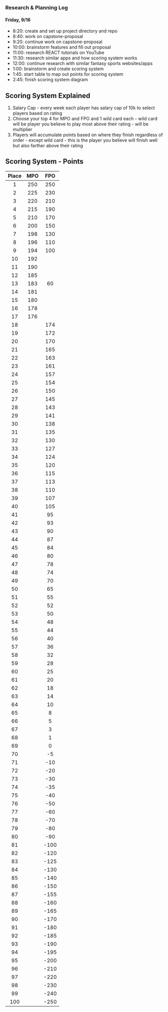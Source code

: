 ### Research & Planning Log
#### Friday, 9/16
* 8:20: create and set up project directory and repo
* 8:40: work on capstone-proposal
* 9:20: continue work on capstone-proposal
* 10:00: brainstorm features and fill out proposal
* 11:00: research REACT tutorials on YouTube
* 11:30: research similar apps and how scoring system works
* 12:00: continue research with similar fantasy sports websites/apps
* 1:00: brainstorm and create scoring system
* 1:45: start table to map out points for scoring system
* 2:45: finish scoring system diagram 





## Scoring System Explained
1. Salary Cap - every week each player has salary cap of 10k to select players based on rating
2. Choose your top 4 for MPO and FPO and 1 wild card each - wild card will be player you believe to play most above their rating - will be multiplier
3. Players will accumulate points based on where they finish regardless of order - except wild card - this is the player you believe will finish well but also farther above their rating


## Scoring System - Points
| Place | MPO | FPO | 
| :---: | :---: | :---: | 
| 1 | 250 | 250 | 
| 2 | 225 | 230 | 
| 3 | 220 | 210 | 
| 4	|215|	190|
| 5	|210|	170|
|6	|200|	150|
|7	|198|	130|
|8	|196|	110|
|9	|194|	100|
|10	|192|	|90|
|11	|190|	|80|
|12	|185|	|70|
|13	|183|	60|
|14	|181|	|50|
|15	|180|	|40|
|16	|178|	|30|
|17	|176|	|25|
|18|	|174|	|20|
|19|	|172|	|15|
|20|	|170|	|10|
|21|	|165|	|5|
|22|	|163|	|0|
|23|	|161|	|-10|
|24|	|157|	|-20|
|25|	|154|	|-30|
|26|	|150|	|-50|
|27|	|145|	|-70|
|28|	|143|	|-90|
|29|	|141|	|-110|
|30|	|138|	|-130|
|31|	|135|	|-150|
|32|	|130|	|-170|
|33|	|127|	|-190|
|34|	|124|	|-210|
|35|	|120|	|-220|
|36|	|115|	|-230|
|37|	|113|	|-240|
|38|	|110|	|-250|
|39|	|107|	|-250|
|40|	|105|	|-250|
|41|	|95	|-250|
|42|	|93	|-250|
|43|	|90	|-250|
|44|	|87	|-250|
|45|	|84	|-250|
|46|	|80	|-250|
|47|	|78	|-250|
|48|	|74	|-250|
|49|	|70	|-250|
|50|	|65	|-250|
|51|	|55	|-250|
|52|	|52	|-250|
|53|	|50	|-250|
|54|	|48	|-250|
|55|	|44	|-250|
|56|	|40	|-250|
|57|	|36	|-250|
|58|	|32	|-250|
|59|	|28	|-250|
|60|	|25	|-250|
|61|	|20	|-250|
|62|	|18	|-250|
|63|	|14	|-250|
|64|	|10	|-250|
|65|	|8	|-250|
|66|	|5	|-250|
|67|	|3	|-250|
|68|	|1	|-250|
|69|	|0	|-250|
|70|	|-5	|-250|
|71|	|-10	|-250|
|72|	|-20	|-250|
|73|	|-30	|-250|
|74|	|-35	|-250|
|75|	|-40	|-250|
|76|	|-50	|-250|
|77|	|-60	|-250|
|78|	|-70	|-250|
|79|	|-80	|-250|
|80|	|-90	|-250|
|81|	|-100	|-250|
|82|	|-120	|-250|
|83|	|-125	|-250|
|84|	|-130	|-250|
|85|	|-140	|-250|
|86|	|-150	|-250|
|87|	|-155	|-250|
|88|	|-160	|-250|
|89|	|-165	|-250|
|90|	|-170	|-250|
|91|	|-180	|-250|
|92|	|-185	|-250|
|93|	|-190	|-250|
|94|	|-195	|-250|
|95|	|-200	|-250|
|96|	|-210	|-250|
|97|	|-220	|-250|
|98|	|-230	|-250|
|99|	|-240	|-250|
|100|	|-250	|-250|

